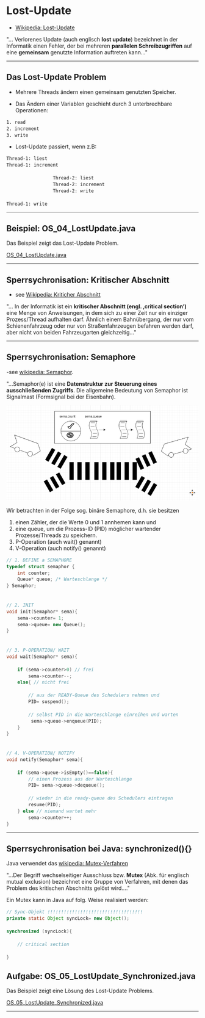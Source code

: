 # Lost-Update

- [Wikipedia: Lost-Update](https://de.wikipedia.org/wiki/Verlorenes_Update)

"... Verlorenes Update (auch englisch **lost update**) bezeichnet in der Informatik einen Fehler, der bei mehreren **parallelen Schreibzugriffen** auf eine **gemeinsam** genutzte Information auftreten kann..."

---

## Das Lost-Update Problem

- Mehrere Threads ändern einen gemeinsam genutzten Speicher.
  
- Das Ändern einer Variablen geschieht durch 3 unterbrechbare Operationen:

~~~ bash
1. read
2. increment
3. write
~~~

- Lost-Update passiert, wenn z.B:

~~~ bash
Thread-1: liest
Thread-1: increment

                 Thread-2: liest
                 Thread-2: increment
                 Thread-2: write

Thread-1: write
~~~

---

## Beispiel: OS_04_LostUpdate.java

Das Beispiel zeigt das Lost-Update Problem.

[OS_04_LostUpdate.java](OS_04_LostUpdate.java)

---

## Sperrsychronisation: Kritischer Abschnitt

- see [Wikipedia: Kriticher Abschnitt](https://de.wikipedia.org/wiki/Kritischer_Abschnitt)

"... In der Informatik ist ein **kritischer Abschnitt (engl. ‚critical section’)** eine Menge von Anweisungen, in dem sich zu einer Zeit nur ein einziger Prozess/Thread aufhalten darf. Ähnlich einem Bahnübergang, der nur vom Schienenfahrzeug oder nur von Straßenfahrzeugen befahren werden darf, aber nicht von beiden Fahrzeugarten gleichzeitig..."

---


## Sperrsychronisation: Semaphore


-see [wikipedia: Semaphor](https://de.wikipedia.org/wiki/Semaphor_(Informatik)).

"...Semaphor(e) ist eine **Datenstruktur zur Steuerung eines ausschließenden Zugriffs**. Die allgemeine Bedeutung von Semaphor ist Signalmast (Formsignal bei der Eisenbahn).

![](../img/os-thread-semaphore-eisenbahn.png)


Wir betrachten in der Folge sog. binäre Semaphore, d.h. sie besitzen 

1. einen Zähler, der die Werte 0 und 1 annhemen kann und
2. eine queue, um die Prozess-ID (PID) möglicher wartender Prozesse/Threads zu speichern.
3. P-Operation (auch wait() genannt)
4. V-Operation (auch notify() genannt)


~~~ cpp
// 1. DEFINE a SEMAPHORE
typedef struct semaphor {
	int counter;
	Queue* queue; /* Warteschlange */
} Semaphor;


// 2. INIT
void init(Semaphor* sema){
	sema->counter= 1;
	sema->queue= new Queue();
}


// 3. P-OPERATION/ WAIT
void wait(Semaphor* sema){

	if (sema->counter>0) // frei
		sema->counter--;
	else{ // nicht frei

		// aus der READY-Queue des Schedulers nehmen und
		PID= suspend();  
		
		// selbst PID in die Warteschlange einreihen und warten 
		 sema->queue->enqueue(PID);
	}
}


// 4. V-OPERATION/ NOTIFY
void notify(Semaphor* sema){

	if (sema->queue->isEmpty()==false){ 
		// einen Prozess aus der Warteschlange 
		PID= sema->queue->dequeue(); 

		// wieder in die ready-queue des Schedulers eintragen 
		resume(PID); 
	} else // niemand wartet mehr
		sema->counter++;
}
~~~

---

## Sperrsychronisation bei Java: synchronized(){}

Java verwendet das [wikipedia: Mutex-Verfahren](https://de.wikipedia.org/wiki/Mutex)

"...Der Begriff wechselseitiger Ausschluss bzw. **Mutex** (Abk. für englisch mutual exclusion) bezeichnet eine Gruppe von Verfahren, mit denen das Problem des kritischen Abschnitts gelöst wird...."

Ein Mutex kann in Java auf folg. Weise realisiert werden:

~~~ java
// Sync-Objekt !!!!!!!!!!!!!!!!!!!!!!!!!!!!!!!!!!!
private static Object syncLock= new Object();

synchronized (syncLock){

	// critical section

}
~~~

## Aufgabe: OS_05_LostUpdate_Synchronized.java

Das Beispiel zeigt eine Lösung des Lost-Update Problems.

[OS_05_LostUpdate_Synchronized.java](OS_05_LostUpdate_Synchronized.java)

---
